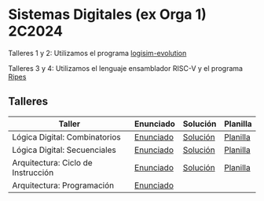 # Sistemas Digitales (ex Orga 1) 2C2024

Talleres 1 y 2: Utilizamos el programa [logisim-evolution](https://github.com/logisim-evolution/logisim-evolution)

Talleres 3 y 4: Utilizamos el lenguaje ensamblador RISC-V y el programa [Ripes](https://github.com/mortbopet/Ripes)

## Talleres

| Taller | Enunciado | Solución | Planilla |
| - | - | - | - |
| Lógica Digital: Combinatorios | [Enunciado](https://github.com/arielbakal/uba_sd/blob/main/Taller%20L%C3%B3gica%20Combinatoria/enunciado_solucion.pdf) | [Solución](https://github.com/arielbakal/uba_sd/blob/main/Taller%20L%C3%B3gica%20Combinatoria/solucion.circ) | [Planilla](https://github.com/arielbakal/uba_sd/blob/main/Taller%20L%C3%B3gica%20Combinatoria/enunciado_solucion.pdf) |
| Lógica Digital: Secuenciales | [Enunciado](https://github.com/arielbakal/uba_sd/blob/main/Taller%20L%C3%B3gica%20Secuencial/enunciado.pdf) | [Solución](https://github.com/arielbakal/uba_sd/blob/main/Taller%20L%C3%B3gica%20Secuencial/solucion.circ) | [Planilla](https://github.com/arielbakal/uba_sd/blob/main/Taller%20L%C3%B3gica%20Secuencial/planilla.pdf) |
| Arquitectura: Ciclo de Instrucción | [Enunciado](https://github.com/arielbakal/uba_sd/blob/main/Taller%20Arquitectura%20-%20Ciclo%20de%20Instrucci%C3%B3n/enunciado.pdf) | [Solución](https://github.com/arielbakal/uba_sd/blob/main/Taller%20Arquitectura%20-%20Ciclo%20de%20Instrucci%C3%B3n/planilla_respuestas.pdf) | [Planilla](https://github.com/arielbakal/uba_sd/blob/main/Taller%20Arquitectura%20-%20Ciclo%20de%20Instrucci%C3%B3n/planilla_respuestas.pdf) |
| Arquitectura: Programación | [Enunciado](https://github.com/arielbakal/uba_sd/blob/main/Taller%20Arquitectura%20-%20Programaci%C3%B3n/enunciado.pdf) |  |  |

